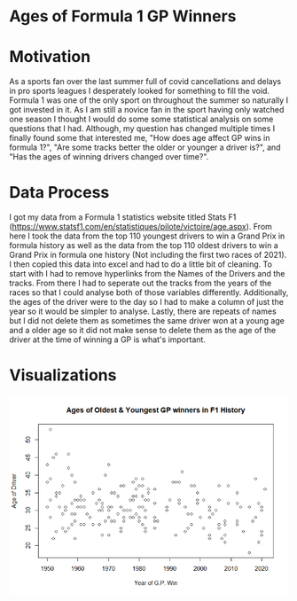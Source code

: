 # Ages of Formula 1 GP Winners
# Motivation
As a sports fan over the last summer full of covid cancellations and delays in pro sports leagues I desperately looked for something to fill the void. Formula 1 was one of the only sport on throughout the summer so naturally I got invested in it. As I am still a novice fan in the sport having only watched one season I thought I would do some some statistical analysis on some questions that I had. Although, my question has changed multiple times I finally found some that interested me, "How does age affect GP wins in formula 1?", "Are some tracks better the older or younger a driver is?", and "Has the ages of winning drivers changed over time?".
# Data Process
I got my data from a Formula 1 statistics website titled Stats F1 (https://www.statsf1.com/en/statistiques/pilote/victoire/age.aspx). From here I took the data from the top 110 youngest drivers to win a Grand Prix in formula history as well as the data from the top 110 oldest drivers to win a Grand Prix in formula one history (Not including the first two races of 2021). I then copied this data into excel and had to do a little bit of cleaning. To start with I had to remove hyperlinks from the Names of the Drivers and the tracks. From there I had to seperate out the tracks from the years of the races so that I could analyse both of those variables differently. Additionally, the ages of the driver were to the day so I had to make a column of just the year so it would be simpler to analyse. Lastly, there are repeats of names but I did not delete them as sometimes the same driver won at a young age and a older age so it did not make sense to delete them as the age of the driver at the time of winning a GP is what's important.
# Visualizations 
![](https://github.com/jcohanlon/Data_115_Personal_Data_Set/blob/main/Final%20Scatter%20Plot.png)
